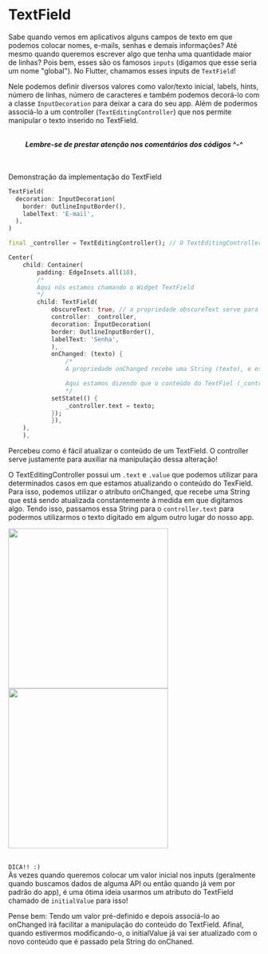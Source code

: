 # TextField

Sabe quando vemos em aplicativos alguns campos de texto em que podemos colocar nomes, e-mails, senhas e demais informações? Até mesmo quando queremos escrever algo que tenha uma quantidade maior de linhas?
Pois bem, esses são os famosos `inputs` (digamos que esse seria um nome "global"). No Flutter, chamamos esses inputs de `TextField`!

Nele podemos definir diversos valores como valor/texto inicial, labels, hints, número de linhas, número de caracteres e também podemos decorá-lo com a classe `InputDecoration` para deixar a cara do seu app. Além de podermos associá-lo a um controller (`TextEditingController`) que nos permite manipular o texto inserido no TextField.

<br/>
<div align='center'>
    <i>
        <b>
            Lembre-se de prestar atenção nos comentários dos códigos ^-^
        </b>
    </i>
</div>

<br/>
<br/>

Demonstração da implementação do TextField

```dart
TextField(
  decoration: InputDecoration(
    border: OutlineInputBorder(),
    labelText: 'E-mail',
  ),
)
```

```dart
final _controller = TextEditingController(); // O TextEditingController é um controller utilizado para manipular o texto do TextField
```

```dart
Center(
    child: Container(
        padding: EdgeInsets.all(10),
        /*
        Aqui nós estamos chamando o Widget TextField
        */
        child: TextField(
            obscureText: true, // a propriedade obscureText serve para mascarar o texto, deixando-o com cara de input de senha quando digita
            controller: _controller,
            decoration: InputDecoration(
            border: OutlineInputBorder(),
            labelText: 'Senha',
            ),
            onChanged: (texto) {
                /*
                A propriedade onChanged recebe uma String (texto), e essa String é sempre atualizada quando há alguma alteração no TextField

                Aqui estamos dizendo que o conteúdo do TextFiel (_controller.text) será atualizado com o texto que está sendo digitado.
                */
            setState(() {
                _controller.text = texto;
            });
            }),
    ),
    ),
```

Percebeu como é fácil atualizar o conteúdo de um TextField. O controller serve justamente para auxiliar na manipulação dessa alteração!

O TextEditingController possui um `.text` e `.value` que podemos utilizar para determinados casos em que estamos atualizando o conteúdo do TexField.
Para isso, podemos utilizar o atríbuto onChanged, que recebe uma String que está sendo atualizada constantemente à medida em que digitamos algo. Tendo isso, passamos essa String para o `controller.text` para podermos utilizarmos o texto digitado em algum outro lugar do nosso app.

<img src='../../../assets/password.jpg' height=320>
<img src='../../../assets/password2.jpg' height=320>

<br/>
<br/>

`DICA!! :)` <br/>
Às vezes quando queremos colocar um valor inicial nos inputs (geralmente quando buscamos dados de alguma API ou então quando já vem por padrão do app), é uma ótima ideia usarmos um atributo do TextField chamado de `initialValue` para isso!

Pense bem: Tendo um valor pré-definido e depois associá-lo ao onChanged irá facilitar a manipulação do conteúdo do TextField. Afinal, quando estivermos modificando-o, o initialValue já vai ser atualizado com o novo conteúdo que é passado pela String do onChaned.
